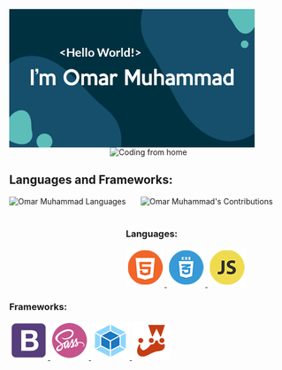 <div align="center">
  <img align="left" src="./photos/Presentation.png" alt="Coding from home" height="250">
  <img src="https://media.giphy.com/media/qgQUggAC3Pfv687qPC/giphy.gif" alt="Coding from home" height="250">
</div>

## Languages and Frameworks:

<div align="center" width="100%">
  <img align="left" src="https://github-readme-stats.vercel.app/api/top-langs?username=Omar-Muhamad&show_icons=true&theme=dark&locale=en&layout=compact" alt="Omar Muhammad Languages" height="155"/>
  <img src="https://github-readme-streak-stats.herokuapp.com/?user=Omar-Muhamad&theme=dark" alt="Omar Muhammad's Contributions" height="155"/>
</div>
<br>

<div>
  <div>
    <h3>Languages:</h3>
    <a href="https://www.w3.org/html/" target="_blank" rel="noreferrer">
      <img src="./photos/HTML5.png" alt="HTML5"/>
    </a>
    <a href="https://www.w3schools.com/css/" target="_blank" rel="noreferrer">
      <img src="./photos/CSS3.png" alt="CSS3"/>
    </a>
    <a href="https://developer.mozilla.org/en-US/docs/Web/JavaScript" target="_blank" rel="noreferrer">
      <img src="./photos/JS.png" alt="JavaScript"/>
    </a>
  </div>


  <div>
    <h3>Frameworks:</h3>
    <a href="https://getbootstrap.com" target="_blank" rel="noreferrer">
      <img src="./photos/Bootstarb.png" alt="HTML5"/>
    </a>
    <a href="https://sass-lang.com" target="_blank" rel="noreferrer">
      <img src="./photos/SASS.png" alt="CSS3"/>
    </a>
    <a href="https://webpack.js.org" target="_blank" rel="noreferrer">
      <img src="./photos/Webpack.png" alt="JavaScript"/>
    </a>
    <a href="https://jestjs.io/" target="_blank" rel="noreferrer">
      <img src="./photos/Jest.png" alt="JavaScript"/>
    </a>
  </div>
</div>